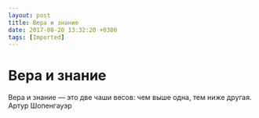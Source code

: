 ```yaml
---
layout: post
title: Вера и знание
date: 2017-08-20 13:32:20 +0300
tags: [Imported]
---
```

# Вера и знание

Вера и знание — это две чаши весов: чем выше одна, тем ниже другая.
Артур Шопенгауэр